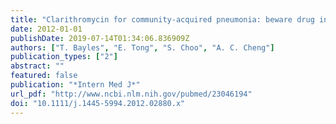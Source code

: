 ```yaml
---
title: "Clarithromycin for community-acquired pneumonia: beware drug interactions"
date: 2012-01-01
publishDate: 2019-07-14T01:34:06.836909Z
authors: ["T. Bayles", "E. Tong", "S. Choo", "A. C. Cheng"]
publication_types: ["2"]
abstract: ""
featured: false
publication: "*Intern Med J*"
url_pdf: "http://www.ncbi.nlm.nih.gov/pubmed/23046194"
doi: "10.1111/j.1445-5994.2012.02880.x"
---
```



